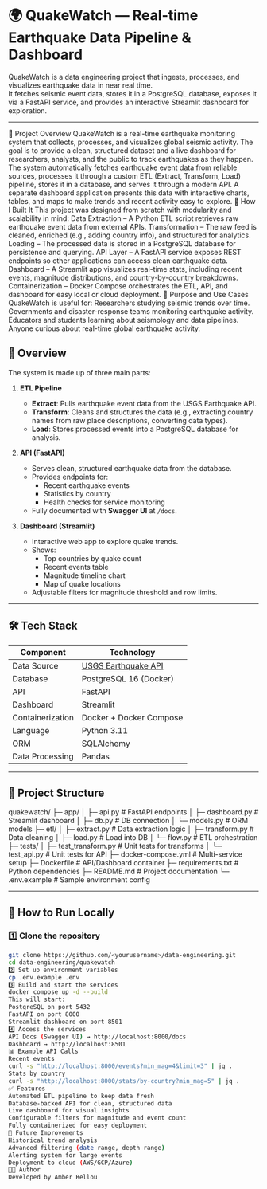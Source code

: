 # 🌍 QuakeWatch — Real-time Earthquake Data Pipeline & Dashboard

QuakeWatch is a data engineering project that ingests, processes, and visualizes earthquake data in near real time.  
It fetches seismic event data, stores it in a PostgreSQL database, exposes it via a FastAPI service, and provides an interactive Streamlit dashboard for exploration.

---
📖 Project Overview
QuakeWatch is a real-time earthquake monitoring system that collects, processes, and visualizes global seismic activity. The goal is to provide a clean, structured dataset and a live dashboard for researchers, analysts, and the public to track earthquakes as they happen.
The system automatically fetches earthquake event data from reliable sources, processes it through a custom ETL (Extract, Transform, Load) pipeline, stores it in a database, and serves it through a modern API. A separate dashboard application presents this data with interactive charts, tables, and maps to make trends and recent activity easy to explore.
🔧 How I Built It
This project was designed from scratch with modularity and scalability in mind:
Data Extraction – A Python ETL script retrieves raw earthquake event data from external APIs.
Transformation – The raw feed is cleaned, enriched (e.g., adding country info), and structured for analytics.
Loading – The processed data is stored in a PostgreSQL database for persistence and querying.
API Layer – A FastAPI service exposes REST endpoints so other applications can access clean earthquake data.
Dashboard – A Streamlit app visualizes real-time stats, including recent events, magnitude distributions, and country-by-country breakdowns.
Containerization – Docker Compose orchestrates the ETL, API, and dashboard for easy local or cloud deployment.
🎯 Purpose and Use Cases
QuakeWatch is useful for:
Researchers studying seismic trends over time.
Governments and disaster-response teams monitoring earthquake activity.
Educators and students learning about seismology and data pipelines.
Anyone curious about real-time global earthquake activity.

## 📌 Overview

The system is made up of three main parts:

1. **ETL Pipeline**
   - **Extract**: Pulls earthquake event data from the USGS Earthquake API.
   - **Transform**: Cleans and structures the data (e.g., extracting country names from raw place descriptions, converting data types).
   - **Load**: Stores processed events into a PostgreSQL database for analysis.

2. **API (FastAPI)**
   - Serves clean, structured earthquake data from the database.
   - Provides endpoints for:
     - Recent earthquake events
     - Statistics by country
     - Health checks for service monitoring
   - Fully documented with **Swagger UI** at `/docs`.

3. **Dashboard (Streamlit)**
   - Interactive web app to explore quake trends.
   - Shows:
     - Top countries by quake count
     - Recent events table
     - Magnitude timeline chart
     - Map of quake locations
   - Adjustable filters for magnitude threshold and row limits.

---

## 🛠 Tech Stack

| Component        | Technology |
|------------------|------------|
| Data Source      | [USGS Earthquake API](https://earthquake.usgs.gov/fdsnws/event/1/) |
| Database         | PostgreSQL 16 (Docker) |
| API              | FastAPI |
| Dashboard        | Streamlit |
| Containerization | Docker + Docker Compose |
| Language         | Python 3.11 |
| ORM              | SQLAlchemy |
| Data Processing  | Pandas |

---

## 📂 Project Structure

quakewatch/
├─ app/
│ ├─ api.py # FastAPI endpoints
│ ├─ dashboard.py # Streamlit dashboard
│ ├─ db.py # DB connection
│ └─ models.py # ORM models
├─ etl/
│ ├─ extract.py # Data extraction logic
│ ├─ transform.py # Data cleaning
│ ├─ load.py # Load into DB
│ └─ flow.py # ETL orchestration
├─ tests/
│ ├─ test_transform.py # Unit tests for transforms
│ └─ test_api.py # Unit tests for API
├─ docker-compose.yml # Multi-service setup
├─ Dockerfile # API/Dashboard container
├─ requirements.txt # Python dependencies
├─ README.md # Project documentation
└─ .env.example # Sample environment config

---

## 🚀 How to Run Locally

### 1️⃣ Clone the repository
```bash
git clone https://github.com/<yourusername>/data-engineering.git
cd data-engineering/quakewatch
2️⃣ Set up environment variables
cp .env.example .env
3️⃣ Build and start the services
docker compose up -d --build
This will start:
PostgreSQL on port 5432
FastAPI on port 8000
Streamlit dashboard on port 8501
4️⃣ Access the services
API Docs (Swagger UI) → http://localhost:8000/docs
Dashboard → http://localhost:8501
📊 Example API Calls
Recent events
curl -s "http://localhost:8000/events?min_mag=4&limit=3" | jq .
Stats by country
curl -s "http://localhost:8000/stats/by-country?min_mag=5" | jq .
✅ Features
Automated ETL pipeline to keep data fresh
Database-backed API for clean, structured data
Live dashboard for visual insights
Configurable filters for magnitude and event count
Fully containerized for easy deployment
📅 Future Improvements
Historical trend analysis
Advanced filtering (date range, depth range)
Alerting system for large events
Deployment to cloud (AWS/GCP/Azure)
👩‍💻 Author
Developed by Amber Bellou

